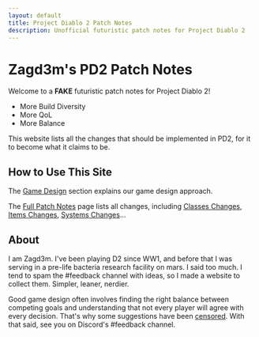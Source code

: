 ```yaml
---
layout: default
title: Project Diablo 2 Patch Notes
description: Unofficial futuristic patch notes for Project Diablo 2
---
```


# Zagd3m's PD2 Patch Notes

Welcome to a **FAKE** futuristic patch notes for Project Diablo 2!

- More Build Diversity
- More QoL
- More Balance

This website lists all the changes that should be implemented in PD2, for it to become what it claims to be.

## How to Use This Site
  
The [Game Design](/patchnotes/gamedesign) section explains our game design approach.

The [Full Patch Notes](/patchnotes/full-notes) page lists all changes, including [Classes Changes](/patchnotes/sections/classes), [Items Changes](/patchnotes/sections/items), [Systems Changes](/patchnotes/sections/systems)...

## About

I am Zagd3m. I've been playing D2 since WW1, and before that I was serving in a pre-life bacteria research facility on mars. I said too much. I tend to spam the #feedback channel with ideas, so I made a website to collect them. Simpler, leaner, nerdier. 

Good game design often involves finding the right balance between competing goals and understanding that not every player will agree with every decision. That's why some suggestions have been [censored](/patchnotes/censored). With that said, see you on Discord's #feedback channel.

